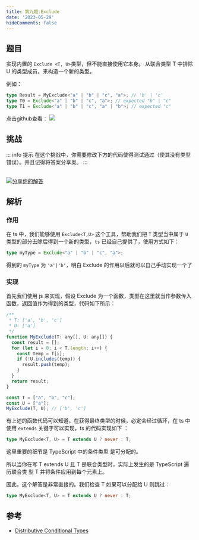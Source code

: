 ```yaml
---
title: 第九题:Exclude
date: '2023-05-29'
hideComments: false
---
```


## 题目

实现内置的 `Exclude <T, U>`类型，但不能直接使用它本身。
从联合类型 T 中排除 U 的类型成员，来构造一个新的类型。

例如：

```ts
type Result = MyExclude<"a" | "b" | "c", "a">; // 'b' | 'c'
type T0 = Exclude<"a" | "b" | "c", "a">; // expected "b" | "c"
type T1 = Exclude<"a" | "b" | "c", "a" | "b">; // expected "c"
```

<p align='left'>
  点击github查看：

  <a href='https://github.com/W-HanYu/FE-Typescript/blob/master/vuepress/docs/challenge/1.9.exclude.md'>
    <img src='https://img.shields.io/badge/Github-1.8k+-143?logo=typescript&color=3178C6&logoColor=fff' />
  </a>
</p>

## 挑战

::: info 提示
在这个挑战中，你需要修改下方的代码使得测试通过（使其没有类型错误）。并且记得将答案分享奥。
:::

<CodeBox surl="https://stackblitz.com/edit/typescript-wgcecz?embed=1&file=1.9.exclude.ts&hideExplorer=1&hideNavigation=1&theme=dark&view=editor" />

<!--info-footer-start--><br> <a href="https://github.com/W-HanYu/FE-Typescript/issues/new?assignees=Ustinian&labels=answer&template=1-9%E5%AE%9E%E7%8E%B0-exclude.md&title=1-9%E5%AE%9E%E7%8E%B0-exclude.md" target="_blank"><img src="https://6d78-mxm1923893223-ulteh-1302287111.tcb.qcloud.la/-%E5%88%86%E4%BA%AB%E4%BD%A0%E7%9A%84%E8%A7%A3%E7%AD%94-teal.svg?sign=8bb2a2a3bd2b1cc8f86bfd919d53197e&t=1668143704" alt="分享你的解答"/></a>  <!--info-footer-end-->

## 解析

### 作用

在 ts 中，我们能够使用 `Exclude<T,U>` 这个工具，帮助我们把 `T` 类型当中属于 `U` 类型的部分去除后得到一个新的类型，`ts` 已经自己提供了，使用方式如下：

```ts
type myType = Exclude<"a" | "b" | "c", "a">;
```

得到的 `myType` 为 `'a'|'b'`，明白 Exclude 的作用以后就可以自己手动实现一个了

### 实现

首先我们使用 js 来实现，假设 Exclude 为一个函数，类型在这里就当作参数传入函数，返回值作为得到的类型，代码如下所示：

```js
/**
 * T: ['a', 'b', 'c']
 * U: ['a']
 */
function MyExclude(T: any[], U: any[]) {
  const result = [];
  for (let i = 0; i < T.length; i++) {
    const temp = T[i];
    if (!U.includes(temp)) {
      result.push(temp);
    }
  }
  return result;
}

const T = ["a", "b", "c"];
const U = ["a"];
MyExclude(T, U); // ['b', 'c']
```

有上述的函数代码可以知道，在获得最终类型的时候，必定会经过循环，在 ts 中使用 `extends` 关键字可以实现，ts 的代码实现如下 ：

```ts
type MyExclude<T, U> = T extends U ? never : T;
```

这里重要的细节是 TypeScript 中的条件类型 是可分配的。

所以当你在写 T extends U 且 T 是联合类型时，实际上发生的是 TypeScript 遍历联合类 型 T 并将条件应用到每个元素上。

因此，这个解答是非常直接的。我们检查 T 如果可以分配给 U 则跳过：

```ts
type MyExclude<T, U> = T extends U ? never : T;
```

## 参考

- [Distributive Conditional Types](https://www.typescriptlang.org/docs/handbook/2/conditional-types.html#distributive-conditional-types)
